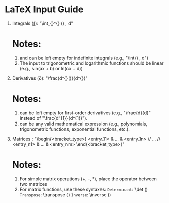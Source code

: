 # LaTeX Input Guide

1. Integrals (∫): "\int_{<lower>}^{<upper>} (<argument>) \, d<variable>" 
    # Notes:
    1. <lower> and <upper> can be left empty for indefinite integrals 
        (e.g., "\int(<argument>) \, d<variable>")
    2. The input <argument> to trigonometric and logarithmic functions should be linear 
        (e.g., sin(ax + b) or ln(cx + d))

2. Derivatives (∂): "\frac{d^{<order>}(<function>)}{d<variable>^{<order>}}"
    # Notes:
    1. <oreder> can be left empty for first-order derivatives 
        (e.g., "\frac{d<function>}{d<variable>}" instead of "\frac{d^{1}<function>}{d<variable>^{1}}").
    2. <function> can be any valid mathematical expression
        (e.g., polynomials, trigonometric functions, exponential functions, etc.).

3. Matrices : "\begin{<bracket_type>} <entry_11> & ... & <entry_1n> // ... // <entry_n1> & ... & <entry_nm> \end{<bracket_type>}"
    # Notes:
    1. For simple matrix operations (+, -, *), place the operator between two matrices
    2. For matrix functions, use these syntaxes:
        `Determinant`: \det (<matrix syntax>)
        `Transpose`: \transpose (<matrix syntax>)
        `Inverse`: \inverse (<matrix syntax>)
 



